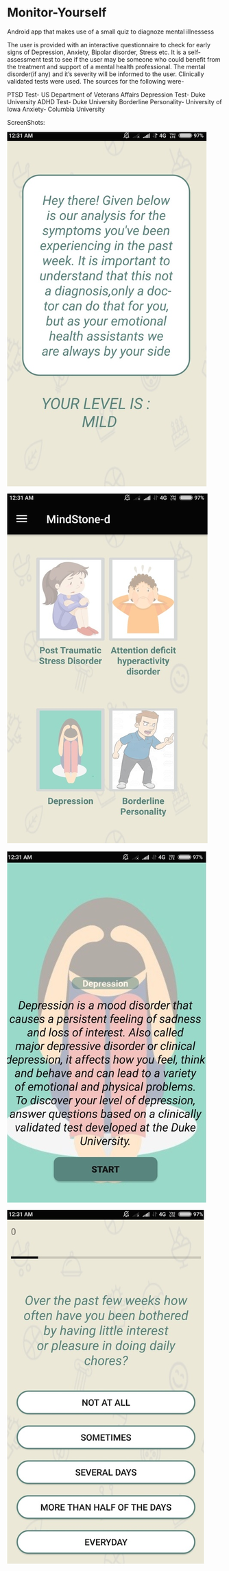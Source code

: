 # Monitor-Yourself
Android app that makes use of a small quiz to diagnoze mental illnessess 

The user is provided with an interactive questionnaire to check for early signs of Depression, Anxiety, Bipolar disorder, Stress etc. It is
a self-assessment test to see if the user may be someone who could benefit from the treatment and support of a mental health professional.
The mental disorder(if any) and it’s severity will be informed to the user.
Clinically validated tests were used. The sources for the following were- 

PTSD Test- US Department of Veterans Affairs
Depression Test- Duke University
ADHD Test- Duke University
Borderline Personality- University of Iowa
Anxiety- Columbia University

ScreenShots:

![](Screenshot_20190613-152812__01.jpg?)



![](Screenshot_20190613-152819__01.jpg?raw=true "First Page")



![](Screenshot_20190613-152826__01.jpg?raw=true "First Page")



![](Screenshot_20190613-152835__01.jpg?raw=true "First Page")

